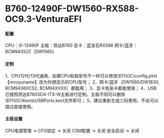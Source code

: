 # B760-12490F-DW1560-RX588-OC9.3-VenturaEFI

#### 配置
CPU：i5-12490F
主板：昂达B760
显卡：蓝宝石RX588
网卡/蓝牙：BCM94352Z（DW1560）

#### 定制
1、CPU12代/13代通用，如果CPU和我型号不一样可以修改\EFI\OC\config.plist 【revcpuname】改为你想显示的CPU型号；
2、网卡/蓝牙（DW1560/DW1830, BCM94360CS2, BCM94XXXX）都能用；
3、显卡免驱卡都能使用；
4、USB已按照昂达B760SD4-ITX-W主板进行定制，主板不同可以删除\EFI\OC\Kexts\USBPorts.kext文件即可；
5、建议重新生成三码使用，不会可以跳过直接使用。

#### 主板设置
CPU电源管理 -> CFG锁定 -> 关闭
CSM配置 -> 关闭
安全启动 -> 关闭
